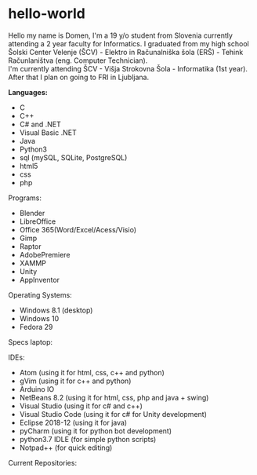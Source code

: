 # hello-world
Hello my name is Domen, I'm a 19 y/o student from Slovenia currently attending a 2 year faculty for Informatics.
I graduated from my high school Šolski Center Velenje (ŠCV) - Elektro in Računalniška šola (ERŠ) - Tehink Računlaništva (eng. Computer Technician). <br/>
I'm currently attending ŠCV - Višja Strokovna Šola - Informatika (1st year). <br/>
After that I plan on going to FRI in Ljubljana.

<b>Languages:</b>
- C
- C++
- C# and .NET
- Visual Basic .NET
- Java
- Python3
- sql (mySQL, SQLite, PostgreSQL)
- html5
- css
- php

Programs:
- Blender
- LibreOffice
- Office 365(Word/Excel/Acess/Visio)
- Gimp
- Raptor
- AdobePremiere
- XAMMP
- Unity
- AppInventor

Operating Systems:
- Windows 8.1 (desktop)
- Windows 10
- Fedora 29

Specs laptop:

IDEs:
- Atom (using it for html, css, c++ and python)
- gVim (using it for c++ and python)
- Arduino IO
- NetBeans 8.2 (using it for html, css, php and java + swing)
- Visual Studio (using it for c# and c++)
- Visual Studio Code (using it for c# for Unity development)
- Eclipse 2018-12 (using it for java)
- pyCharm (using it for python bot development)
- python3.7 IDLE (for simple python scripts)
- Notpad++ (for quick editing)

Current Repositories:
